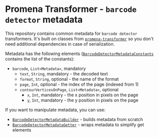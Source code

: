 # Promena Transformer - `barcode detector` metadata
This repository contains common metadata for `barcode detector` transformers. It's built on classes from [`promena-transformer`](https://github.com/BeOne-PL/promena/tree/master/base/promena-transformer) so you don't need additional dependencies in case of serialization.

Metadata has the following elements ([`BarcodeDetectorMetadataConstants`](./src/main/kotlin/pl/beone/promena/transformer/barcodedetector/metadata/BarcodeDetectorMetadataConstants.kt) contains the list of the constants):
* `barcode`, `List<Metadata>`, mandatory
    * `text`, `String`, mandatory - the decoded text
    * `format`, `String`, optional - the name of the format
    * `page`, `Int`, optional - the index of the page (indexed from 1)
    * `contourVerticesOnPage`, `List<Metadata>`, optional 
        * `x`, `Int`, mandatory - the x position in pixels on the page
        * `y`, `Int`, mandatory - the y position in pixels on the page
        
If you want to manipulate metadata, you can use:
* [`BarcodeDetectorMetadataBuilder`](./src/main/kotlin/pl/beone/promena/transformer/barcodedetector/metadata/BarcodeDetectorMetadataBuilder.kt) - builds metadata from scratch
* [`BarcodeDetectorMetadataGetter`](./src/main/kotlin/pl/beone/promena/transformer/barcodedetector/metadata/BarcodeDetectorMetadataGetter.kt) - wraps metadata to simplify get elements